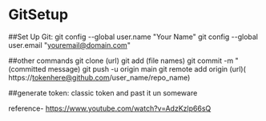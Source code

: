 # GitSetup

##Set Up Git:
git config --global user.name "Your Name"
git config --global user.email "youremail@domain.com"


##other commands
git clone (url)
git add (file names)
git commit -m "(committed message)
git push -u origin main 
git remote add origin (url)( https://tokenhere@github.com/user_name/repo_name)

##generate token:
classic token and past it un someware

reference- https://www.youtube.com/watch?v=AdzKzlp66sQ
